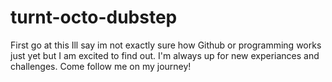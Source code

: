 # turnt-octo-dubstep
First go at this
Ill say im not exactly sure how Github or programming works just yet but I am excited to find out. I'm always up for new experiances and challenges. Come follow me on my journey!
